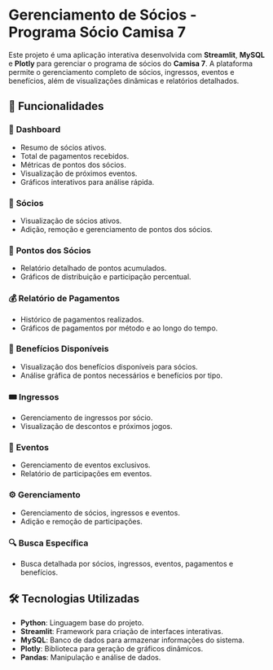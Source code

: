 # Gerenciamento de Sócios - Programa Sócio Camisa 7

Este projeto é uma aplicação interativa desenvolvida com **Streamlit**, **MySQL** e **Plotly** para gerenciar o programa de sócios do **Camisa 7**. A plataforma permite o gerenciamento completo de sócios, ingressos, eventos e benefícios, além de visualizações dinâmicas e relatórios detalhados.

## 🚀 Funcionalidades

### 🔢 **Dashboard**
- Resumo de sócios ativos.
- Total de pagamentos recebidos.
- Métricas de pontos dos sócios.
- Visualização de próximos eventos.
- Gráficos interativos para análise rápida.

### 👥 **Sócios**
- Visualização de sócios ativos.
- Adição, remoção e gerenciamento de pontos dos sócios.

### 🏅 **Pontos dos Sócios**
- Relatório detalhado de pontos acumulados.
- Gráficos de distribuição e participação percentual.

### 💰 **Relatório de Pagamentos**
- Histórico de pagamentos realizados.
- Gráficos de pagamentos por método e ao longo do tempo.

### 🎁 **Benefícios Disponíveis**
- Visualização dos benefícios disponíveis para sócios.
- Análise gráfica de pontos necessários e benefícios por tipo.

### 🎟️ **Ingressos**
- Gerenciamento de ingressos por sócio.
- Visualização de descontos e próximos jogos.

### 📅 **Eventos**
- Gerenciamento de eventos exclusivos.
- Relatório de participações em eventos.

### ⚙️ **Gerenciamento**
- Gerenciamento de sócios, ingressos e eventos.
- Adição e remoção de participações.

### 🔍 **Busca Específica**
- Busca detalhada por sócios, ingressos, eventos, pagamentos e benefícios.

## 🛠️ Tecnologias Utilizadas

- **Python**: Linguagem base do projeto.
- **Streamlit**: Framework para criação de interfaces interativas.
- **MySQL**: Banco de dados para armazenar informações do sistema.
- **Plotly**: Biblioteca para geração de gráficos dinâmicos.
- **Pandas**: Manipulação e análise de dados.


